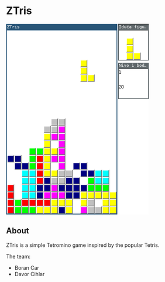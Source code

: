 ZTris
=====

![ZTris screenshot](https://raw.githubusercontent.com/borancar/ZTris/master/screenshot.png "ZTris screenshot")

About
-----

ZTris is a simple Tetromino game inspired by the popular Tetris.

The team:
- Boran Car
- Davor Cihlar
